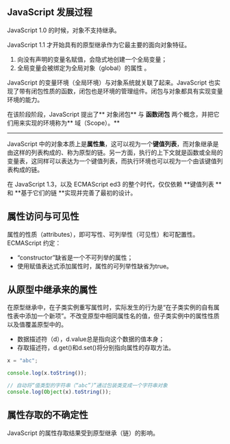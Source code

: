 ## JavaScript 发展过程
JavaScript 1.0 的时候，对象不支持继承。



JavaScript 1.1 才开始具有的原型继承作为它最主要的面向对象特征。

1. 向没有声明的变量名赋值，会隐式地创建一个全局变量；
2. 全局变量会被绑定为全局对象（global）的属性 。



JavaScript 的变量环境（全局环境）与对象系统就关联了起来。JavaScript 也实现了带有闭包性质的函数，闭包也是环境的管理组件。闭包与对象都具有实现变量环境的能力。



在该阶段阶段，JavaScript 提出了** 对象闭包** 与 **函数闭包** 两个概念，并把它们用来实现的环境称为** 域（Scope）。**

****

JavaScript 中的对象本质上是**属性集**，这可以视为一个**键值列表**，而对象继承是由这样的列表构成的、称为原型的链。另一方面，执行的上下文就是函数或全局的变量表，这同样可以表达为一个键值列表，而执行环境也可以视为一个由该键值列表构成的链。



在 JavaScript 1.3，以及 ECMAScript ed3 的整个时代，仅仅依赖 **键值列表 **和 **基于它们的链 **实现并完善了最初的设计。

## 属性访问与可见性
属性的性质（attributes），即可写性、可列举性（可见性）和可配置性。ECMAScript 约定：

+ “constructor”缺省是一个不可列举的属性；
+ 使用赋值表达式添加属性时，属性的可列举性缺省为true。

## 从原型中继承来的属性
在原型继承中，在子类实例重写属性时，实际发生的行为是“在子类实例的自有属性表中添加一个新项”。不改变原型中相同属性名的值，但子类实例中的属性性质以及值覆盖原型中的。

+ 数据描述符（d），d.value总是指向这个数据的值本身；
+ 存取描述符，d.get()和d.set()将分别指向属性的存取方法。

```javascript
x = "abc";

console.log(x.toString());

// 自动将“值类型的字符串（“abc”）”通过包装类变成一个字符串对象
console.log(Object(x).toString());
```

## 属性存取的不确定性
JavaScript 的属性存取结果受到原型继承（链）的影响。



